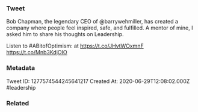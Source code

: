 ### Tweet
Bob Chapman, the legendary CEO of @barrywehmiller, has created a company where people feel inspired, safe, and fulfilled. A mentor of mine, I asked him to share his thoughts on Leadership.

Listen to #ABitofOptimism: at https://t.co/JHvtWOxmnF https://t.co/Mnb3KdjOIO

### Metadata
Tweet ID: 1277574544245641217
Created At: 2020-06-29T12:08:02.000Z
#leadership

### Related

